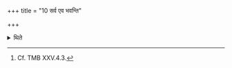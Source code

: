 +++
title = "10 सर्व एव भवन्ति"

+++

<details><summary>थिते</summary>

10. (The performers) become all; they prosper all (the prosperity).[^1]  

[^1]: Cf. TMB XXV.4.3. 
</details>
